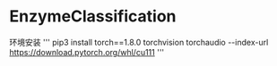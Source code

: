 # EnzymeClassification
环境安装
 '''
 pip3 install torch==1.8.0 torchvision torchaudio --index-url https://download.pytorch.org/whl/cu111
'''
